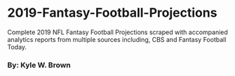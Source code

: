 # 2019-Fantasy-Football-Projections
Complete 2019 NFL Fantasy Football Projections scraped with accompanied analytics reports from multiple sources including, CBS and Fantasy Football Today.

### By: Kyle W. Brown
